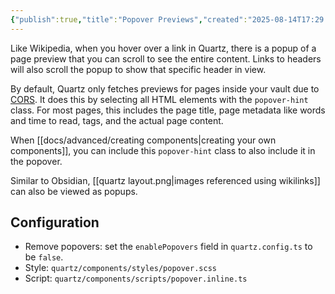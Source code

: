 ```yaml
---
{"publish":true,"title":"Popover Previews","created":"2025-08-14T17:29:12.158+02:00","modified":"2025-08-14T17:29:12.158+02:00","cssclasses":""}
---
```



Like Wikipedia, when you hover over a link in Quartz, there is a popup of a page preview that you can scroll to see the entire content. Links to headers will also scroll the popup to show that specific header in view.

By default, Quartz only fetches previews for pages inside your vault due to [CORS](https://developer.mozilla.org/en-US/docs/Web/HTTP/CORS). It does this by selecting all HTML elements with the `popover-hint` class. For most pages, this includes the page title, page metadata like words and time to read, tags, and the actual page content.

When [[docs/advanced/creating components\|creating your own components]], you can include this `popover-hint` class to also include it in the popover.

Similar to Obsidian, [[quartz layout.png\|images referenced using wikilinks]] can also be viewed as popups.

## Configuration

- Remove popovers: set the `enablePopovers` field in `quartz.config.ts` to be `false`.
- Style: `quartz/components/styles/popover.scss`
- Script: `quartz/components/scripts/popover.inline.ts`
